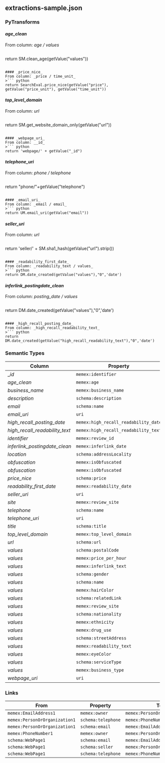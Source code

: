 ## extractions-sample.json

### PyTransforms
#### _age_clean_
From column: _age / values_
>``` python
return SM.clean_age(getValue("values"))
```

#### _price_nice_
From column: _price / time_unit_
>``` python
return SearchEval.price_nice(getValue("price"), getValue("price_unit"), getValue("time_unit"))
```

#### _top_level_domain_
From column: _url_
>``` python
return SM.get_website_domain_only(getValue("url"))
```

#### _webpage_uri_
From column: __id_
>``` python
return 'webpage/' + getValue("_id")
```

#### _telephone_uri_
From column: _phone / telephone_
>``` python
return "phone/"+getValue("telephone")
```

#### _email_uri_
From column: _email / email_
>``` python
return UM.email_uri(getValue("email"))
```

#### _seller_uri_
From column: _url_
>``` python
return 'seller/' + SM.sha1_hash(getValue("url").strip())
```

#### _readability_first_date_
From column: _readability_text / values_
>``` python
return DM.date_created(getValue("values"),"0",'date')
```

#### _inferlink_postingdate_clean_
From column: _posting_date / values_
>``` python
return DM.date_created(getValue("values"),"0",'date')
```

#### _high_recall_posting_date_
From column: _high_recall_readability_text_
>``` python
return DM.date_created(getValue("high_recall_readability_text"),"0",'date')
```


### Semantic Types
| Column | Property | Class |
|  ----- | -------- | ----- |
| __id_ | `memex:identifier` | `schema:WebPage1`|
| _age_clean_ | `memex:age` | `schema:WebPage1`|
| _business_name_ | `memex:business_name` | `schema:WebPage1`|
| _description_ | `schema:description` | `schema:WebPage1`|
| _email_ | `schema:name` | `memex:EmailAddress1`|
| _email_uri_ | `uri` | `memex:EmailAddress1`|
| _high_recall_posting_date_ | `memex:high_recall_readability_date` | `schema:WebPage1`|
| _high_recall_readability_text_ | `memex:high_recall_readability_text` | `schema:WebPage1`|
| _identifier_ | `memex:review_id` | `schema:WebPage1`|
| _inferlink_postingdate_clean_ | `memex:inferlink_date` | `schema:WebPage1`|
| _location_ | `schema:addressLocality` | `schema:WebPage1`|
| _obfuscation_ | `memex:isObfuscated` | `memex:EmailAddress1`|
| _obfuscation_ | `memex:isObfuscated` | `memex:PhoneNumber1`|
| _price_nice_ | `schema:price` | `schema:WebPage1`|
| _readability_first_date_ | `memex:readability_date` | `schema:WebPage1`|
| _seller_uri_ | `uri` | `memex:PersonOrOrganization1`|
| _site_ | `memex:review_site` | `schema:WebPage1`|
| _telephone_ | `schema:name` | `memex:PhoneNumber1`|
| _telephone_uri_ | `uri` | `memex:PhoneNumber1`|
| _title_ | `schema:title` | `schema:WebPage1`|
| _top_level_domain_ | `memex:top_level_domain` | `schema:WebPage1`|
| _url_ | `schema:url` | `schema:WebPage1`|
| _values_ | `schema:postalCode` | `schema:WebPage1`|
| _values_ | `memex:price_per_hour` | `schema:WebPage1`|
| _values_ | `memex:inferlink_text` | `schema:WebPage1`|
| _values_ | `schema:gender` | `schema:WebPage1`|
| _values_ | `schema:name` | `schema:WebPage1`|
| _values_ | `memex:hairColor` | `schema:WebPage1`|
| _values_ | `schema:relatedLink` | `schema:WebPage1`|
| _values_ | `memex:review_site` | `schema:WebPage1`|
| _values_ | `schema:nationality` | `schema:WebPage1`|
| _values_ | `memex:ethnicity` | `schema:WebPage1`|
| _values_ | `memex:drug_use` | `schema:WebPage1`|
| _values_ | `schema:streetAddress` | `schema:WebPage1`|
| _values_ | `memex:readability_text` | `schema:WebPage1`|
| _values_ | `memex:eyeColor` | `schema:WebPage1`|
| _values_ | `schema:serviceType` | `schema:WebPage1`|
| _values_ | `memex:business_type` | `schema:WebPage1`|
| _webpage_uri_ | `uri` | `schema:WebPage1`|


### Links
| From | Property | To |
|  --- | -------- | ---|
| `memex:EmailAddress1` | `memex:owner` | `memex:PersonOrOrganization1`|
| `memex:PersonOrOrganization1` | `schema:telephone` | `memex:PhoneNumber1`|
| `memex:PersonOrOrganization1` | `schema:email` | `memex:EmailAddress1`|
| `memex:PhoneNumber1` | `memex:owner` | `memex:PersonOrOrganization1`|
| `schema:WebPage1` | `schema:email` | `memex:EmailAddress1`|
| `schema:WebPage1` | `schema:seller` | `memex:PersonOrOrganization1`|
| `schema:WebPage1` | `schema:telephone` | `memex:PhoneNumber1`|

